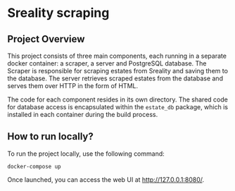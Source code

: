 # Sreality scraping

## Project Overview

This project consists of three main components, each running in a separate docker container: a scraper, a server and PostgreSQL database. The Scraper is responsible for scraping estates from Sreality and saving them to the database. The server retrieves scraped estates from the database and serves them over HTTP in the form of HTML.

The code for each component resides in its own directory. The shared code for database access is encapsulated within the `estate_db` package, which is installed in each container during the build process.

## How to run locally?

To run the project locally, use the following command:

```
docker-compose up
```

Once launched, you can access the web UI at http://127.0.0.1:8080/.
